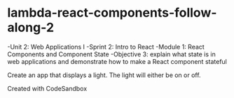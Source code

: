 # lambda-react-components-follow-along-2

-Unit 2: Web Applications I
-Sprint 2: Intro to React
-Module 1: React Components and Component State
-Objective 3: explain what state is in web applications and demonstrate how to make a React component stateful

Create an app that displays a light. The light will either be on or off.

Created with CodeSandbox
